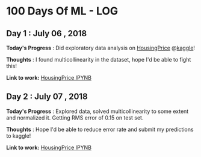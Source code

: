 # 100 Days Of ML - LOG

## Day 1 : July 06 , 2018
 
**Today's Progress** : Did exploratory data analysis on [HousingPrice](https://www.kaggle.com/c/house-prices-advanced-regression-techniques) @[kaggle](https://www.kaggle.com)!

**Thoughts** : I found multicollinearity in the dataset, hope I'd be able to fight this!

**Link to work:** [HousingPrice IPYNB](https://github.com/aditya98ak/100DaysOfML/blob/master/kaggle/house-prices-advanced-regression-techniques/HousingPrice.ipynb)

## Day 2 : July 07 , 2018

**Today's Progress** : Explored data, solved multicollinearity to some extent and normalized it. Getting RMS error of 0.15 on test set.

**Thoughts** : Hope I'd be able to reduce error rate and submit my predictions to kaggle!

**Link to work:** [HousingPrice IPYNB](https://github.com/aditya98ak/100DaysOfML/blob/master/kaggle/house-prices-advanced-regression-techniques/HousingPrice.ipynb)
